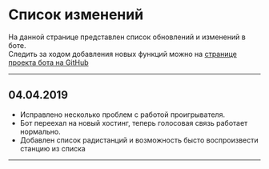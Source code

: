 # Список изменений

На данной странице представлен список обновлений и изменений в боте.  
Следить за ходом добавления новых функций можно на [странице проекта бота на GitHub](https://github.com/FlameInTheDark/dtbot/projects/1)

---

## 04.04.2019

- Исправлено несколько проблем с работой проигрывателя.  
- Бот переехал на новый хостинг, теперь голосовая связь работает нормально.
- Добавлен список радистанций и возможность бысто воспроизвести станцию из списка

---
